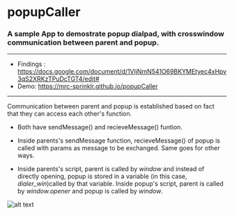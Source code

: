 # popupCaller

### A sample App to demostrate popup dialpad, with crosswindow communication between parent and popup.

---

- Findings : https://docs.google.com/document/d/1VljNmN541O69BKYMEtyec4xHpv3qS2XRKzTPuDcTGT4/edit#
- Demo: https://mrc-sprinklr.github.io/popupCaller

---

Communication between parent and popup is established based on fact that they can access each other's function.

- Both have sendMessage() and recieveMessage() funtion.

- Inside parents's sendMessage function, recieveMessage() of popup is called with params as message to be exchanged.
  Same goes for other ways.

- Inside parents's script, parent is called by _window_ and instead of directly opening, popup is stored in a variable (in this case, _dialer_win_)called by that variable.
  Inside popup's script, parent is called by _window.opener_ and popup is called by _window_.

![alt text](https://raw.githubusercontent.com/mrc-sprinklr/popupCaller/main/readme_images/communication.jpeg)

